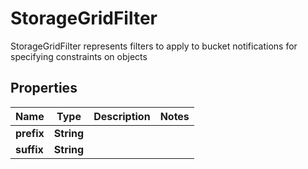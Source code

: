 

# StorageGridFilter

StorageGridFilter represents filters to apply to bucket notifications for specifying constraints on objects
## Properties

Name | Type | Description | Notes
------------ | ------------- | ------------- | -------------
**prefix** | **String** |  | 
**suffix** | **String** |  | 



